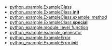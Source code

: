 * [python_example.ExampleClass]()
* [python_example.ExampleClass.__init__]()
* [python_example.ExampleClass.example_method]()
* [python_example.ExampleClass.__special__]()
* [python_example.module_level_function]()
* [python_example.example_generator]()
* [python_example.ExampleError]()
* [python_example.ExampleError.__init__]()
